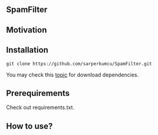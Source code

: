## SpamFilter



## Motivation



## Installation
```
git clone https://github.com/sarperkumcu/SpamFilter.git
```

You may check this [topic](https://stackoverflow.com/questions/7225900/how-to-install-packages-using-pip-according-to-the-requirements-txt-file-from-a?answertab=active#tab-top) for download dependencies.

## Prerequirements

Check out requirements.txt.

## How to use?



